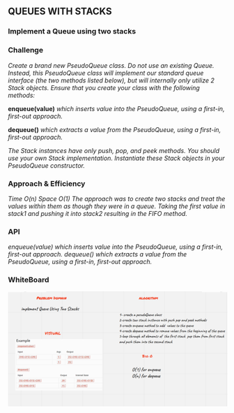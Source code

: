 ## QUEUES WITH STACKS

### Implement a Queue using two stacks

### Challenge

_Create a brand new PseudoQueue class. Do not use an existing Queue. Instead, this PseudoQueue class will implement our standard queue interface (the two methods listed below), but will internally only utilize 2 Stack objects. Ensure that you create your class with the following methods:_

**enqueue(value)** _which inserts value into the PseudoQueue, using a first-in, first-out approach._

**dequeue()** _which extracts a value from the PseudoQueue, using a first-in, first-out approach._

_The Stack instances have only push, pop, and peek methods. You should use your own Stack implementation. Instantiate these Stack objects in your PseudoQueue constructor._

### Approach & Efficiency

_Time O(n) Space O(1) The approach was to create two stacks and treat the values within them as though they were in a queue. Taking the first value in stack1 and pushing it into stack2 resulting in the FIFO method._

### API

_enqueue(value) which inserts value into the PseudoQueue, using a first-in, first-out approach. dequeue() which extracts a value from the PseudoQueue, using a first-in, first-out approach._

### WhiteBoard

![image](../../../assets/ch11.PNG)
